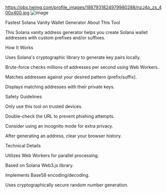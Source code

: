 https://pbs.twimg.com/profile_images/1887931824979980288/nzJ4p_zs_400x400.jpg
![image](https://github.com/user-attachments/assets/4fafe2e6-73be-4f90-a1dc-24e82b9e0cb8)

Fastest Solana Vanity Wallet Generator
About This Tool

This Solana vanity address generator helps you create Solana wallet addresses with custom prefixes and/or suffixes.

How It Works

Uses Solana's cryptographic library to generate key pairs locally.

Brute-force checks millions of addresses per second using Web Workers.

Matches addresses against your desired pattern (prefix/suffix).

Displays matching addresses with their private keys.

Safety Guidelines

Only use this tool on trusted devices.

Double-check the URL to prevent phishing attempts.

Consider using an incognito mode for extra privacy.

After generating an address, clear your browser history.

Technical Details

Utilizes Web Workers for parallel processing.

Based on Solana Web3.js library.

Implements Base58 encoding/decoding.

Uses cryptographically secure random number generation.

